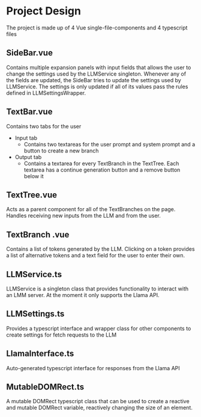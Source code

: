 # Project Design

The project is made up of 4 Vue single-file-components and 4 typescript files

## SideBar.vue

Contains multiple expansion panels with input fields that allows the user to change the settings used by the LLMService singleton. 
Whenever any of the fields are updated, the SideBar tries to update the settings used by LLMService. The settings is only updated if all of its values pass the rules defined in LLMSettingsWrapper.

## TextBar.vue

Contains two tabs for the user
- Input tab
	- Contains two textareas for the user prompt and system prompt and a button to create a new branch
- Output tab
	- Contains a textarea for every TextBranch in the TextTree. Each textarea has a continue generation button and a remove button below it

## TextTree.vue

Acts as a parent component for all of the TextBranches on the page. Handles receiving new inputs from the LLM and from the user.

## TextBranch .vue

Contains a list of tokens generated by the LLM. Clicking on a token provides a list of alternative tokens and a text field for the user to enter their own.

## LLMService.ts

LLMService is a singleton class that provides functionality to interact with an LMM server. At the moment it only supports the Llama API. 

## LLMSettings.ts

Provides a typescript interface and wrapper class for other components to create settings for fetch requests to the LLM

## LlamaInterface.ts

Auto-generated typescript interface for responses from the Llama API

## MutableDOMRect.ts

A mutable DOMRect typescript class that can be used to create a reactive and mutable DOMRect variable, reactively changing the size of an element. 